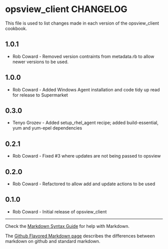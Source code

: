 opsview_client CHANGELOG
========================

This file is used to list changes made in each version of the opsview_client cookbook.

1.0.1
-----
- Rob Coward - Removed version contraints from metadata.rb to allow newer versions to be used.

1.0.0
-----
- Rob Coward - Added Windows Agent installation and code tidy up read for release to Supermarket

0.3.0
-----
- Tenyo Grozev - Added setup_rhel_agent recipe; added build-essential, yum and yum-epel dependencies

0.2.1
-----
- Rob Coward - Fixed #3 where updates are not being passed to opsview

0.2.0
-----
- Rob Coward - Refactored to allow add and update actions to be used

0.1.0
-----
- Rob Coward - Initial release of opsview_client

- - -
Check the [Markdown Syntax Guide](http://daringfireball.net/projects/markdown/syntax) for help with Markdown.

The [Github Flavored Markdown page](http://github.github.com/github-flavored-markdown/) describes the differences between markdown on github and standard markdown.
